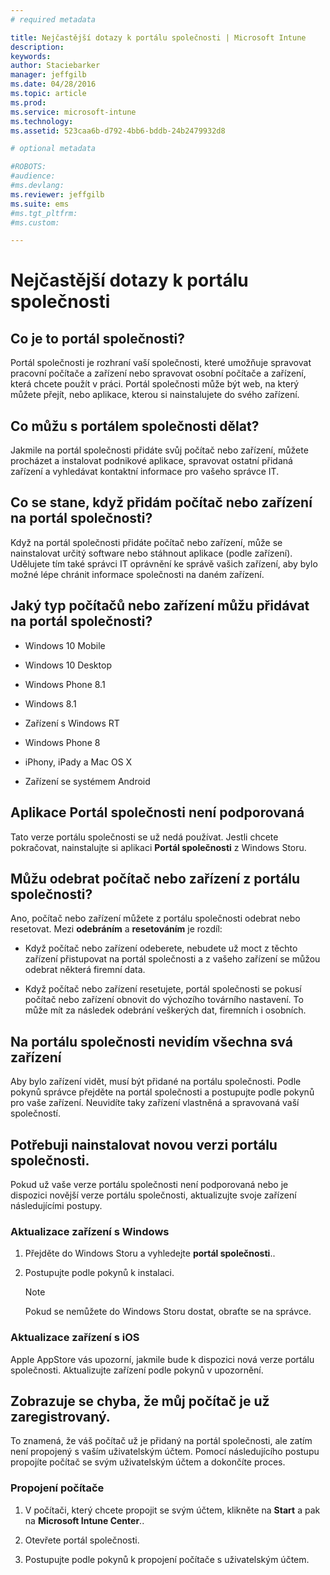 ```yaml
---
# required metadata

title: Nejčastější dotazy k portálu společnosti | Microsoft Intune
description:
keywords:
author: Staciebarker
manager: jeffgilb
ms.date: 04/28/2016
ms.topic: article
ms.prod:
ms.service: microsoft-intune
ms.technology:
ms.assetid: 523caa6b-d792-4bb6-bddb-24b2479932d8

# optional metadata

#ROBOTS:
#audience:
#ms.devlang:
ms.reviewer: jeffgilb
ms.suite: ems
#ms.tgt_pltfrm:
#ms.custom:

---
```


# Nejčastější dotazy k portálu společnosti



## Co je to portál společnosti?
Portál společnosti je rozhraní vaší společnosti, které umožňuje spravovat pracovní počítače a zařízení nebo spravovat osobní počítače a zařízení, která chcete použít v práci.  Portál společnosti může být web, na který můžete přejít, nebo aplikace, kterou si nainstalujete do svého zařízení.

## Co můžu s portálem společnosti dělat?
Jakmile na portál společnosti přidáte svůj počítač nebo zařízení, můžete procházet a instalovat podnikové aplikace, spravovat ostatní přidaná zařízení a vyhledávat kontaktní informace pro vašeho správce IT.

## Co se stane, když přidám počítač nebo zařízení na portál společnosti?
Když na portál společnosti přidáte počítač nebo zařízení, může se nainstalovat určitý software nebo stáhnout aplikace (podle zařízení).  Udělujete tím také správci IT oprávnění ke správě vašich zařízení, aby bylo možné lépe chránit informace společnosti na daném zařízení.  

## Jaký typ počítačů nebo zařízení můžu přidávat na portál společnosti?

-   Windows 10 Mobile

-   Windows 10 Desktop

-   Windows Phone 8.1

-   Windows 8.1

-   Zařízení s Windows RT

-   Windows Phone 8

-   iPhony, iPady a Mac OS X

-   Zařízení se systémem Android

## Aplikace Portál společnosti není podporovaná
Tato verze portálu společnosti se už nedá používat. Jestli chcete pokračovat, nainstalujte si aplikaci **Portál společnosti** z Windows Storu.

## Můžu odebrat počítač nebo zařízení z portálu společnosti?
Ano, počítač nebo zařízení můžete z portálu společnosti odebrat nebo resetovat.  Mezi **odebráním** a **resetováním** je rozdíl:

-   Když počítač nebo zařízení odeberete, nebudete už moct z těchto zařízení přistupovat na portál společnosti a z vašeho zařízení se můžou odebrat některá firemní data.

-   Když počítač nebo zařízení resetujete, portál společnosti se pokusí počítač nebo zařízení obnovit do výchozího továrního nastavení.  To může mít za následek odebrání veškerých dat, firemních i osobních.

## Na portálu společnosti nevidím všechna svá zařízení
Aby bylo zařízení vidět, musí být přidané na portálu společnosti. Podle pokynů správce přejděte na portál společnosti a postupujte podle pokynů pro vaše zařízení. Neuvidíte taky zařízení vlastněná a spravovaná vaší společností.

## Potřebuji nainstalovat novou verzi portálu společnosti.
Pokud už vaše verze portálu společnosti není podporovaná nebo je dispozici novější verze portálu společnosti, aktualizujte svoje zařízení následujícími postupy.

### Aktualizace zařízení s Windows

1.  Přejděte do Windows Storu a vyhledejte **portál společnosti**..

2.  Postupujte podle pokynů k instalaci.

    > [!NOTE]
    > Pokud se nemůžete do Windows Storu dostat, obraťte se na správce.

### Aktualizace zařízení s iOS

Apple AppStore vás upozorní, jakmile bude k dispozici nová verze portálu společnosti. Aktualizujte zařízení podle pokynů v upozornění.

## Zobrazuje se chyba, že můj počítač je už zaregistrovaný.
To znamená, že váš počítač už je přidaný na portál společnosti, ale zatím není propojený s vaším uživatelským účtem. Pomocí následujícího postupu propojíte počítač se svým uživatelským účtem a dokončíte proces.

### Propojení počítače

1.  V počítači, který chcete propojit se svým účtem, klikněte na **Start** a pak na **Microsoft Intune Center**..

2.  Otevřete portál společnosti.

3.  Postupujte podle pokynů k propojení počítače s uživatelským účtem.




<!--HONumber=May16_HO1-->


